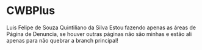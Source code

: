 # CWBPlus
Luis Felipe de Souza Quintiliano da Silva
Estou fazendo apenas as áreas de Página de Denuncia, se houver outras páginas não são minhas e estão ali apenas para não quebrar a branch principal!
